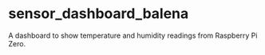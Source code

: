 # sensor_dashboard_balena
A dashboard to show temperature and humidity readings from Raspberry Pi Zero.
